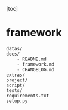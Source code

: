
[toc]

# framework

```
datas/
docs/
    - README.md
    - framework.md
    - CHANGELOG.md
extras/
project/
script/
tests/
requirements.txt
setup.py 
```